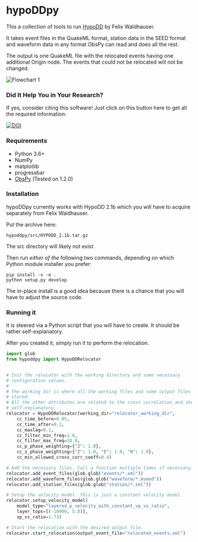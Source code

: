 # hypoDDpy

This a collection of tools to run
[HypoDD](http://www.ldeo.columbia.edu/~felixw/hypoDD.html) by Felix Waldhauser.

It takes event files in the QuakeML format, station data in the SEED format and
waveform data in any format ObsPy can read and does all the rest.

The output is one QuakeML file with the relocated events having one additional
Origin node. The events that could not be relocated will not be changed.

![Flowchart 1](https://raw.github.com/krischer/hypoDDpy/master/img/flowchart.png)

### Did It Help You in Your Research?

If yes, consider citing this software! Just click on this button here to get all the required information:

[![DOI](https://zenodo.org/badge/doi/10.5281/zenodo.18907.svg)](http://dx.doi.org/10.5281/zenodo.18907)


### Requirements

* Python 3.6+
* NumPy
* matplotlib
* progressbar
* [ObsPy](http://obspy.org) (Tested on 1.2.0)

### Installation
hypoDDpy currently works with HypoDD 2.1b which you will have to acquire
separately from Felix Waldhauser.

Put the archive here:
```
hypoddpy/src/HYPODD_2.1b.tar.gz
```
The src directory will likely not exist.

Then run *either of the* following two commands, depending on which Python module installer you prefer:
```
pip install -v -e .
python setup.py develop
```

The in-place install is a good idea because there is a chance that you will have to adjust the source code.


### Running it

It is steered via a Python script that you will have to create. It should be
rather self-explanatory.

After you created it, simply run it to perform the relocation.

```python
import glob
from hypoddpy import HypoDDRelocator


# Init the relocator with the working directory and some necessary
# configuration values.
#
# The working dir is where all the working files and some output files will be
# stored.
# All the other attributes are related to the cross correlation and should be
# self-explanatory.
relocator = HypoDDRelocator(working_dir="relocator_working_dir",
    cc_time_before=0.05,
    cc_time_after=0.2,
    cc_maxlag=0.1,
    cc_filter_min_freq=1.0,
    cc_filter_max_freq=20.0,
    cc_p_phase_weighting={"Z": 1.0},
    cc_s_phase_weighting={"Z": 1.0, "E": 1.0, "N": 1.0},
    cc_min_allowed_cross_corr_coeff=0.4)

# Add the necessary files. Call a function multiple times if necessary.
relocator.add_event_files(glob.glob("events/*.xml"))
relocator.add_waveform_files(glob.glob("waveform/*.mseed"))
relocator.add_station_files(glob.glob("station/*.xml"))

# Setup the velocity model. This is just a constant velocity model.
relocator.setup_velocity_model(
    model_type="layered_p_velocity_with_constant_vp_vs_ratio",
    layer_tops=[(-10000, 5.8)],
    vp_vs_ratio=1.73)

# Start the relocation with the desired output file.
relocator.start_relocation(output_event_file="relocated_events.xml")
```
